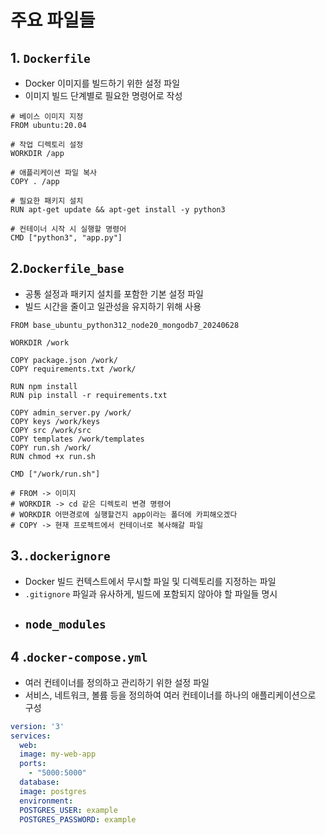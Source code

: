 # 주요 파일들

## 1. `Dockerfile`

- Docker 이미지를 빌드하기 위한 설정 파일
- 이미지 빌드 단계별로 필요한 명령어로 작성

```docker
# 베이스 이미지 지정
FROM ubuntu:20.04

# 작업 디렉토리 설정
WORKDIR /app

# 애플리케이션 파일 복사
COPY . /app

# 필요한 패키지 설치
RUN apt-get update && apt-get install -y python3

# 컨테이너 시작 시 실행할 명령어
CMD ["python3", "app.py"]
```

## 2.`Dockerfile_base`

- 공통 설정과 패키지 설치를 포함한 기본 설정 파일
- 빌드 시간을 줄이고 일관성을 유지하기 위해 사용

```docker
FROM base_ubuntu_python312_node20_mongodb7_20240628

WORKDIR /work

COPY package.json /work/
COPY requirements.txt /work/

RUN npm install
RUN pip install -r requirements.txt

COPY admin_server.py /work/
COPY keys /work/keys
COPY src /work/src
COPY templates /work/templates
COPY run.sh /work/
RUN chmod +x run.sh

CMD ["/work/run.sh"]

# FROM -> 이미지
# WORKDIR -> cd 같은 디렉토리 변경 명령어
# WORKDIR 어떤경로에 실행할건지 app이라는 폴더에 카피해오겠다
# COPY -> 현재 프로젝트에서 컨테이너로 복사해갈 파일
```

## 3.`.dockerignore`
  
- Docker 빌드 컨텍스트에서 무시할 파일 및 디렉토리를 지정하는 파일
- `.gitignore` 파일과 유사하게, 빌드에 포함되지 않아야 할 파일들 명시
- `node_modules`
  - 
  
## 4 .`docker-compose.yml`

- 여러 컨테이너를 정의하고 관리하기 위한 설정 파일
- 서비스, 네트워크, 볼륨 등을 정의하여 여러 컨테이너를 하나의 애플리케이션으로 구성

```yaml
version: '3'
services:
  web:
  image: my-web-app
  ports:
    - "5000:5000"
  database:
  image: postgres
  environment:
  POSTGRES_USER: example
  POSTGRES_PASSWORD: example
```
